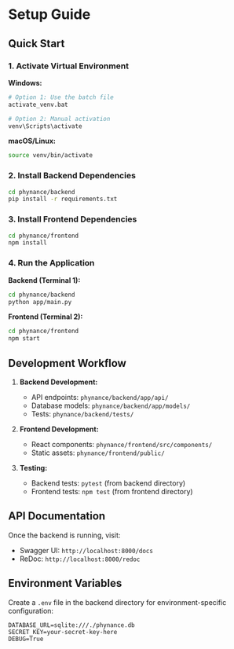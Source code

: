# Setup Guide

## Quick Start

### 1. Activate Virtual Environment

**Windows:**
```bash
# Option 1: Use the batch file
activate_venv.bat

# Option 2: Manual activation
venv\Scripts\activate
```

**macOS/Linux:**
```bash
source venv/bin/activate
```

### 2. Install Backend Dependencies

```bash
cd phynance/backend
pip install -r requirements.txt
```

### 3. Install Frontend Dependencies

```bash
cd phynance/frontend
npm install
```

### 4. Run the Application

**Backend (Terminal 1):**
```bash
cd phynance/backend
python app/main.py
```

**Frontend (Terminal 2):**
```bash
cd phynance/frontend
npm start
```

## Development Workflow

1. **Backend Development:**
   - API endpoints: `phynance/backend/app/api/`
   - Database models: `phynance/backend/app/models/`
   - Tests: `phynance/backend/tests/`

2. **Frontend Development:**
   - React components: `phynance/frontend/src/components/`
   - Static assets: `phynance/frontend/public/`

3. **Testing:**
   - Backend tests: `pytest` (from backend directory)
   - Frontend tests: `npm test` (from frontend directory)

## API Documentation

Once the backend is running, visit:
- Swagger UI: `http://localhost:8000/docs`
- ReDoc: `http://localhost:8000/redoc`

## Environment Variables

Create a `.env` file in the backend directory for environment-specific configuration:

```env
DATABASE_URL=sqlite:///./phynance.db
SECRET_KEY=your-secret-key-here
DEBUG=True
``` 